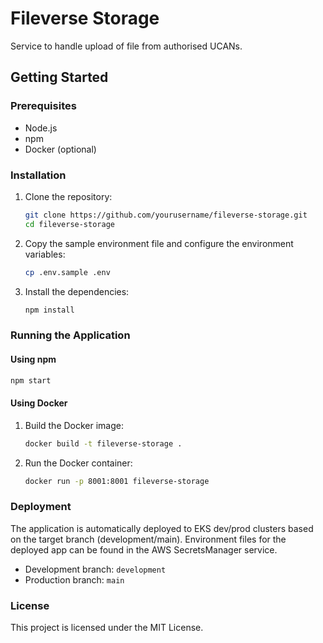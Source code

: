 # Fileverse Storage

Service to handle upload of file from authorised UCANs.
## Getting Started

### Prerequisites

- Node.js
- npm
- Docker (optional)

### Installation

1. Clone the repository:
    ```sh
    git clone https://github.com/yourusername/fileverse-storage.git
    cd fileverse-storage
    ```

2. Copy the sample environment file and configure the environment variables:
    ```sh
    cp .env.sample .env
    ```

3. Install the dependencies:
    ```sh
    npm install
    ```

### Running the Application

#### Using npm

```sh
npm start
```

#### Using Docker

1. Build the Docker image:
    ```sh
    docker build -t fileverse-storage .
    ```

2. Run the Docker container:
    ```sh
    docker run -p 8001:8001 fileverse-storage
    ```

### Deployment

The application is automatically deployed to EKS dev/prod clusters based on the target branch (development/main). Environment files for the deployed app can be found in the AWS SecretsManager service.

- Development branch: `development`
- Production branch: `main`

### License

This project is licensed under the MIT License.